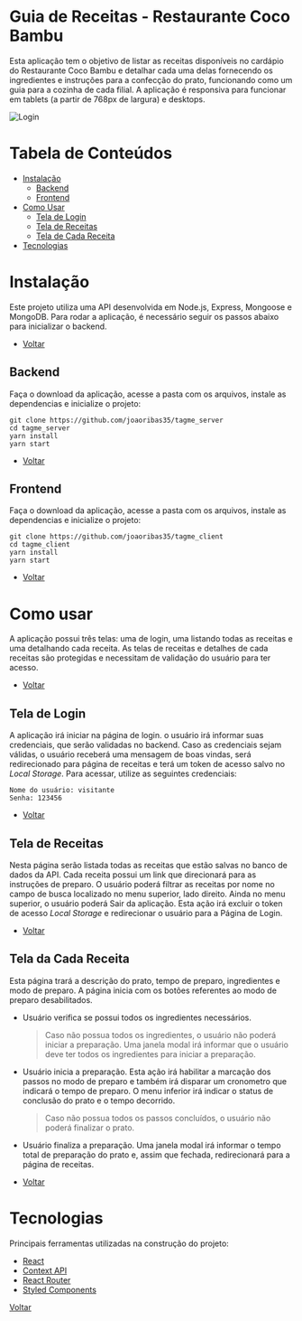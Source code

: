 # Guia de Receitas - Restaurante Coco Bambu

Esta aplicação tem o objetivo de listar as receitas disponíveis no cardápio do Restaurante Coco Bambu e detalhar cada uma delas fornecendo os ingredientes e instruções para a confecção do prato, funcionando como um guia para a cozinha de cada filial. A aplicação é responsiva para funcionar em tablets (a partir de 768px de largura) e desktops.

![Login](https://drive.google.com/file/d/1H1T2Y_2KCGge-ssFr1ymudQXq0fsAcv4/view?usp=sharing)

# Tabela de Conteúdos

- [Instalação](#instalação)
  - [Backend](#backend)
  - [Frontend](#frontend)
- [Como Usar](#como-usar)
  - [Tela de Login](#tela-de-login)
  - [Tela de Receitas](#tela-de-receitas)
  - [Tela de Cada Receita](#tela-de-cada-receita)
- [Tecnologias](#tecnologias)

# Instalação

Este projeto utiliza uma API desenvolvida em Node.js, Express, Mongoose e MongoDB. Para rodar a aplicação, é necessário seguir os passos abaixo para inicializar o backend.

- [Voltar](#tabela-de-conteúdos)

## Backend

Faça o download da aplicação, acesse a pasta com os arquivos, instale as dependencias e inicialize o projeto:

```
git clone https://github.com/joaoribas35/tagme_server
cd tagme_server
yarn install
yarn start
```

- [Voltar](#tabela-de-conteúdos)

## Frontend

Faça o download da aplicação, acesse a pasta com os arquivos, instale as dependencias e inicialize o projeto:

```
git clone https://github.com/joaoribas35/tagme_client
cd tagme_client
yarn install
yarn start
```

- [Voltar](#tabela-de-conteúdos)

# Como usar

A aplicação possui três telas: uma de login, uma listando todas as receitas e uma detalhando cada receita. As telas de receitas e detalhes de cada receitas são protegidas e necessitam de validação do usuário para ter acesso.

- [Voltar](#tabela-de-conteúdos)

## Tela de Login

A aplicação irá iniciar na página de login. o usuário irá informar suas credenciais, que serão validadas no backend. Caso as credenciais sejam válidas, o usuário receberá uma mensagem de boas vindas, será redirecionado para página de receitas e terá um token de acesso salvo no _Local Storage_. Para acessar, utilize as seguintes credenciais:

```
Nome do usuário: visitante
Senha: 123456
```

- [Voltar](#tabela-de-conteúdos)

## Tela de Receitas

Nesta página serão listada todas as receitas que estão salvas no banco de dados da API. Cada receita possui um link que direcionará para as instruções de preparo. O usuário poderá filtrar as receitas por nome no campo de busca localizado no menu superior, lado direito. Ainda no menu superior, o usuário poderá Sair da aplicação. Esta ação irá excluir o token de acesso _Local Storage_ e redirecionar o usuário para a Página de Login.

- [Voltar](#tabela-de-conteúdos)

## Tela da Cada Receita

Esta página trará a descrição do prato, tempo de preparo, ingredientes e modo de preparo. A página inicia com os botões referentes ao modo de preparo desabilitados.

- Usuário verifica se possui todos os ingredientes necessários.

  > Caso não possua todos os ingredientes, o usuário não poderá iniciar a preparação. Uma janela modal irá informar que o usuário deve ter todos os ingredientes para iniciar a preparação.

- Usuário inicia a preparação. Esta ação irá habilitar a marcação dos passos no modo de preparo e também irá disparar um cronometro que indicará o tempo de preparo. O menu inferior irá indicar o status de conclusão do prato e o tempo decorrido.
  > Caso não possua todos os passos concluídos, o usuário não poderá finalizar o prato.
- Usuário finaliza a preparação. Uma janela modal irá informar o tempo total de preparação do prato e, assim que fechada, redirecionará para a página de receitas.
- [Voltar](#tabela-de-conteúdos)

# Tecnologias

Principais ferramentas utilizadas na construção do projeto:

- [React](https://pt-br.reactjs.org/)
- [Context API](https://pt-br.reactjs.org/docs/context.html)
- [React Router](https://reactrouter.com/)
- [Styled Components](https://styled-components.com/)

[Voltar](#tabela-de-conteúdos)
